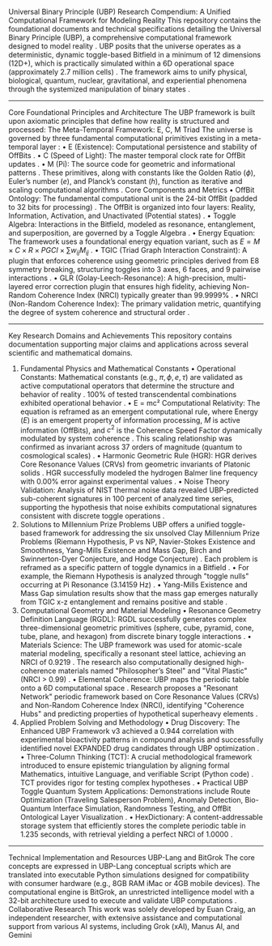 Universal Binary Principle (UBP) Research Compendium: A Unified Computational Framework for Modeling Reality
This repository contains the foundational documents and technical specifications detailing the Universal Binary Principle (UBP), a comprehensive computational framework designed to model reality
.
UBP posits that the universe operates as a deterministic, dynamic toggle-based Bitfield in a minimum of 12 dimensions (12D+), which is practically simulated within a 6D operational space (approximately 2.7 million cells)
. The framework aims to unify physical, biological, quantum, nuclear, gravitational, and experiential phenomena through the systemized manipulation of binary states
.

--------------------------------------------------------------------------------
Core Foundational Principles and Architecture
The UBP framework is built upon axiomatic principles that define how reality is structured and processed:
The Meta-Temporal Framework: E, C, M Triad
The universe is governed by three fundamental computational primitives existing in a meta-temporal layer
:
• E (Existence): Computational persistence and stability of OffBits
.
• C (Speed of Light): The master temporal clock rate for OffBit updates
.
• M (Pi): The source code for geometric and informational patterns
.
These primitives, along with constants like the Golden Ratio ($\phi$), Euler’s number ($e$), and Planck’s constant ($h$), function as iterative and scaling computational algorithms
.
Core Components and Metrics
• OffBit Ontology: The fundamental computational unit is the 24-bit OffBit (padded to 32 bits for processing)
. The OffBit is organized into four layers: Reality, Information, Activation, and Unactivated (Potential states)
.
• Toggle Algebra: Interactions in the Bitfield, modeled as resonance, entanglement, and superposition, are governed by a Toggle Algebra
.
• Energy Equation: The framework uses a foundational energy equation variant, such as $E = M \times C \times R \times PGCI \times \sum w_{ij}M_{ij}$
.
• TGIC (Triad Graph Interaction Constraint): A plugin that enforces coherence using geometric principles derived from E8 symmetry breaking, structuring toggles into 3 axes, 6 faces, and 9 pairwise interactions
.
• GLR (Golay-Leech-Resonance): A high-precision, multi-layered error correction plugin that ensures high fidelity, achieving Non-Random Coherence Index (NRCI) typically greater than 99.9999%
.
• NRCI (Non-Random Coherence Index): The primary validation metric, quantifying the degree of system coherence and structural order
.

--------------------------------------------------------------------------------
Key Research Domains and Achievements
This repository contains documentation supporting major claims and applications across several scientific and mathematical domains.
1. Fundamental Physics and Mathematical Constants
• Operational Constants: Mathematical constants (e.g., $\pi, \phi, e, \tau$) are validated as active computational operators that determine the structure and behavior of reality
. 100% of tested transcendental combinations exhibited operational behavior
.
• E = mc² Computational Relativity: The equation is reframed as an emergent computational rule, where Energy ($E$) is an emergent property of information processing, $M$ is active information (OffBits), and $c^2$ is the Coherence Speed Factor dynamically modulated by system coherence
. This scaling relationship was confirmed as invariant across 37 orders of magnitude (quantum to cosmological scales)
.
• Harmonic Geometric Rule (HGR): HGR derives Core Resonance Values (CRVs) from geometric invariants of Platonic solids
. HGR successfully modeled the hydrogen Balmer line frequency with 0.00% error against experimental values
.
• Noise Theory Validation: Analysis of NIST thermal noise data revealed UBP-predicted sub-coherent signatures in 100 percent of analyzed time series, supporting the hypothesis that noise exhibits computational signatures consistent with discrete toggle operations
.
2. Solutions to Millennium Prize Problems
UBP offers a unified toggle-based framework for addressing the six unsolved Clay Millennium Prize Problems (Riemann Hypothesis, P vs NP, Navier-Stokes Existence and Smoothness, Yang-Mills Existence and Mass Gap, Birch and Swinnerton-Dyer Conjecture, and Hodge Conjecture)
. Each problem is reframed as a specific pattern of toggle dynamics in a Bitfield
.
• For example, the Riemann Hypothesis is analyzed through "toggle nulls" occurring at Pi Resonance (3.14159 Hz)
.
• Yang-Mills Existence and Mass Gap simulation results show that the mass gap emerges naturally from TGIC x-z entanglement and remains positive and stable
.
3. Computational Geometry and Material Modeling
• Resonance Geometry Definition Language (RGDL): RGDL successfully generates complex three-dimensional geometric primitives (sphere, cube, pyramid, cone, tube, plane, and hexagon) from discrete binary toggle interactions
.
• Materials Science: The UBP framework was used for atomic-scale material modeling, specifically a resonant steel lattice, achieving an NRCI of 0.9219
. The research also computationally designed high-coherence materials named "Philosopher’s Steel" and "Vital Plastic" (NRCI > 0.99)
.
• Elemental Coherence: UBP maps the periodic table onto a 6D computational space
. Research proposes a "Resonant Network" periodic framework based on Core Resonance Values (CRVs) and Non-Random Coherence Index (NRCI), identifying "Coherence Hubs" and predicting properties of hypothetical superheavy elements
.
4. Applied Problem Solving and Methodology
• Drug Discovery: The Enhanced UBP Framework v3 achieved a 0.944 correlation with experimental bioactivity patterns in compound analysis and successfully identified novel EXPANDED drug candidates through UBP optimization
.
• Three-Column Thinking (TCT): A crucial methodological framework introduced to ensure epistemic triangulation by aligning formal Mathematics, intuitive Language, and verifiable Script (Python code)
. TCT provides rigor for testing complex hypotheses
.
• Practical UBP Toggle Quantum System Applications: Demonstrations include Route Optimization (Traveling Salesperson Problem), Anomaly Detection, Bio-Quantum Interface Simulation, Randomness Testing, and OffBit Ontological Layer Visualization
.
• HexDictionary: A content-addressable storage system that efficiently stores the complete periodic table in 1.235 seconds, with retrieval yielding a perfect NRCI of 1.0000
.

--------------------------------------------------------------------------------
Technical Implementation and Resources
UBP-Lang and BitGrok
The core concepts are expressed in UBP-Lang conceptual scripts
 which are translated into executable Python simulations designed for compatibility with consumer hardware (e.g., 8GB RAM iMac or 4GB mobile devices). The computational engine is BitGrok, an unrestricted intelligence model with a 32-bit architecture used to execute and validate UBP computations
.
Collaborative Research
This work was solely developed by Euan Craig, an independent researcher, with extensive assistance and computational support from various AI systems, including Grok (xAI), Manus AI, and Gemini
